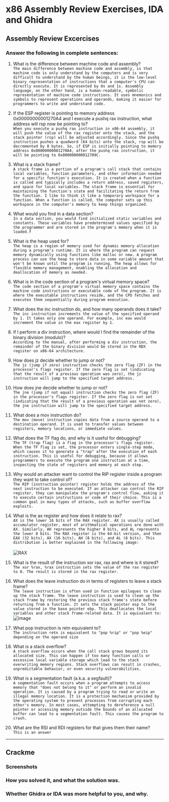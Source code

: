 # x86 Assembly Review Exercises, IDA and Ghidra

## Assembly Review Excercises
### Answer the following in complete sentences:

1. What is the difference between machine code and assembly?   
        `The main difference between machine code and assembly, is that machine code is only understand by the computers and is very difficult to understand by the human beings, it is the low-level binary representation of instructions that a computer's CPU can directly execute. It is represented by 0s and 1s. Assembly language, on the other hand, is a human-readable, symbolic representation of machine code instructions. It uses mnemonics and symbols to represent operations and operands, making it easier for programmers to write and understand code. `
2. If the ESP register is pointing to memory address 0x00000000001270A4 and I execute a pushq rax instruction, what address will rsp now be pointing to?   
    `When you execute a pushq rax instruction in x86-64 assembly, it will push the value of the rax register onto the stack, and the stack pointer (rsp) will be adjusted accordingly. Since the pushq instruction pushes a quadword (64 bits) onto the stack, rsp will be decremented by 8 bytes. So, if ESP is initially pointing to memory address 0x00000000001270A4, after the pushq rax instruction, it will be pointing to 0x000000000012709C.`
3. What is a stack frame?   
    `A stack frame is a portion of a program's call stack that contains local variables, function parameters, and other information needed for a specific function's execution. It is created when a function is called and typically includes a return address, saved registers, and space for local variables. The stack frame is essential for maintaining the function's state and facilitating the return from the function. I like to think it like a temporary workspace for a function. When a function is called, the computer sets up this workspace in the computer's memory to keep things organized.`
4. What would you find in a data section?   
    `In a data section, you would find initialized static variables and constants. These variables have predetermined values specified by the programmer and are stored in the program's memory when it is loaded.f`
5. What is the heap used for?   
    `The heap is a region of memory used for dynamic memory allocation during a program's runtime. It is where the program can request memory dynamically using functions like malloc or new. A program process can use the heap to store data in some variable amount that won't be known until the program is running. The heap allows for flexible memory management, enabling the allocation and deallocation of memory as needed.`
6. What is in the code section of a program's virtual memory space?   
    `The code section of a program's virtual memory space contains the machine code instructions or executable code of the program. It is where the executable instructions reside, and the CPU fetches and executes them sequentially during program execution.`
7. What does the inc instruction do, and how many operands does it take?   
    `The inc instruction increments the value of the specified operand by 1. It takes only one operand. For example, inc eax would increment the value in the eax register by 1.`
8. If I perform a div instruction, where would I find the remainder of the binary division (modulo)?   
    `According to the manual, after performing a div instruction, the remainder of the binary division would be stored in the RDX register on x86-64 architecture.`
9. How does jz decide whether to jump or not?   
    `The jz (jump if zero) instruction checks the zero flag (ZF) in the processor's flags register. If the zero flag is set (indicating that the result of a previous operation was zero), the jz instruction will jump to the specified target address.`
10. How does jne decide whether to jump or not?   
    `The jne (jump if not equal) instruction checks the zero flag (ZF) in the processor's flags register. If the zero flag is not set (indicating that the result of a previous operation was not zero), the jne instruction will jump to the specified target address.`
11. What does a mov instruction do?   
    `The mov (move) instruction copies data from a source operand to a destination operand. It is used to transfer values between registers, memory locations, or immediate values.`
12. What does the TF flag do, and why is it useful for debugging?   
    `The TF (trap flag) is a flag in the processor's flags register. When the TF flag is set, the processor enters single-step mode, which causes it to generate a "trap" after the execution of each instruction. This is useful for debugging, because it allows programmers to execute the program one instruction at a time, inspecting the state of registers and memory at each step.`
13. Why would an attacker want to control the RIP register inside a program they want to take control of?   
    `The RIP (instruction pointer) register holds the address of the next instruction to be executed. If an attacker can control the RIP register, they can manipulate the program's control flow, asking it to execute certain instructions or code of their choice. This is a common goal in many types of attacks, such as buffer overflow exploits.`
14. What is the ax register and how does it relate to rax?   
    `AX is the lower 16 bits of the RAX register. AX is usually called accumulator register, most of arithmatical operations are done with AX. Similarly, AH represents the higher 8 bits, and AL represents the lower 8 bits. The RAX register is the 64-bit version, and then EAX (32 bits), AX (16 bits), AH (8 bits), and AL (8 bits). This distribution is better explained in the following image:`   
    <br>
    ![RAX](https://github.com/horaciog1/CS479-Reverse-Engineering/assets/111658514/0a6377c1-c870-4dcb-bfca-681576f9369f)
 
15. What is the result of the instruction xor rax, rax and where is it stored?   
    `The xor %rax, %rax instruction sets the value of the rax register to 0. The result is stored in the rax register.`
16. What does the leave instruction do in terms of registers to leave a stack frame?   
    `The leave instruction is often used in function epilogues to clean up the stack frame. The leave instruction is used to clean up the stack frame by restoring the previous stack frame's state before returning from a function. It sets the stack pointer esp to the value stored in the base pointer ebp. This deallocates the local variables and other stack frame-related data. It is equivalent to:`   
    ![image](https://github.com/horaciog1/CS479-Reverse-Engineering/assets/111658514/9cfbd317-807c-411b-b8c8-85a1907fd31c)
17. What pop instruction is retn equivalent to?   
    `The instruction retn is equivalent to "pop %rip" or "pop %eip" depending on the operand size`
18. What is a stack overflow?   
    `A stack overflow occurs when the call stack grows beyond its allocated size. This can happen if too many function calls or excessive local variable storage which lead to the stack overwriting memory regions. Stack overflows can result in crashes, unpredictable behavior, or even security vulnerabilities.`
19. What is a segmentation fault (a.k.a. a segfault)?   
    `A segmentation fault occurs when a program attempts to access memory that "does not belong to it" or perform an invalid operation. It is caused by a program trying to read or write an illegal memory location. It is a protection mechanism provided by the operating system to prevent processes from corrupting each other's memory. In most cases, attempting to dereference a null pointer or accessing memory outside the bounds of an allocated buffer can lead to a segmentation fault. This causes the program to crash.`
20. What are the RSI and RDI registers for that gives them their name?   
    `This is an answer`

---
    
## Crackme

### Screenshots

### How you solved it, and what the solution was.

### Whether Ghidra or IDA was more helpful to you, and why.

  
